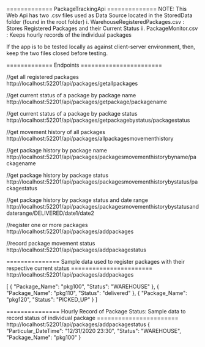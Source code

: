 
============= PackageTrackingApi ==============
NOTE:
This Web Api has two .csv files used as Data Source located in the StoredData folder (found in the root folder)
i.		WarehouseRegisteredPackages.csv   : Stores Registered Packages and their Current Status
ii.		PackageMonitor.csv				  : Keeps hourly records of the individual packages 

If the app is to be tested locally as against client-server environment, then, keep the two files closed before testing.


============= Endpoints =======================

//get all registered packages 
http://localhost:52201/api/packages/getallpackages

//get current status of a package by package name
http://localhost:52201/api/packages/getpackage/packagename

//get current status of a package by package status
http://localhost:52201/api/packages/getpackagebystatus/packagestatus

//get movement history of all packages
http://localhost:52201/api/packages/allpackagesmovementhistory

//get package history by package name
http://localhost:52201/api/packages/packagesmovementhistorybyname/packagename

//get package history by package status
http://localhost:52201/api/packages/packagesmovementhistorybystatus/packagestatus

//get package history by package status and date range
http://localhost:52201/api/packages/packagesmovementhistorybystatusanddaterange/DELIVERED/date1/date2

//register one or more packages
http://localhost:52201/api/packages/addpackages

//record package movement status
http://localhost:52201/api/packages/addpackagestatus


=============== Sample data used to register packages with their respective current status =======================
http://localhost:52201/api/packages/addpackages

[
 {
	"Package_Name": "pkg100",
	"Status": "WAREHOUSE"
 },
 {
   "Package_Name": "pkg110",
	"Status": "delivered"
  },
 {
	"Package_Name": "pkg120",
	"Status": "PICKED_UP"
  }
]



=============== Hourly Record of Package Status: Sample data to record status of individual package =======================
http://localhost:52201/api/packages/addpackagestatus
{	
	"Particular_DateTime": "12/31/2020 23:30",
	"Status": "WAREHOUSE",
    "Package_Name": "pkg100"
 }
